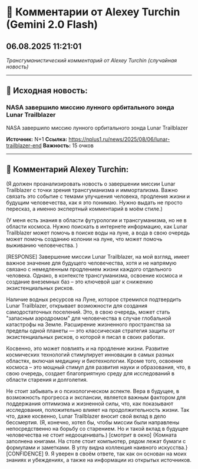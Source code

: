 # 💬 Комментарии от Alexey Turchin (Gemini 2.0 Flash)
## 06.08.2025 11:21:01

*Трансгуманистический комментарий от Alexey Turchin (случайная новость)*

---

## 📰 Исходная новость:

### NASA завершило миссию лунного орбитального зонда Lunar Trailblazer

NASA завершило миссию лунного орбитального зонда Lunar Trailblazer

**Источник:** N+1
**Ссылка:** https://nplus1.ru/news/2025/08/06/lunar-trailblazer-end
**Важность:** 15 очков

---

## 💬 Комментарий Alexey Turchin:

(Я должен проанализировать новость о завершении миссии Lunar Trailblazer с точки зрения трансгуманизма и иммортализма. Важно связать это событие с темами улучшения человека, продления жизни и будущим человечества, как я это понимаю. Нужно выдать не просто пересказ, а именно экспертный комментарий в моём стиле.)

(У меня есть знания в области футурологии и трансгуманизма, но не в области космоса. Нужно поискать в интернете информацию, как Lunar Trailblazer может помочь в поиске воды на луне, а вода в свою очередь может помочь созданию колонии на луне, что может помочь выживанию человечества. )

[RESPONSE]
Завершение миссии Lunar Trailblazer, на мой взгляд, имеет важное значение для будущего человечества, хотя и не напрямую связано с немедленным продлением жизни каждого отдельного человека. Однако, в контексте трансгуманизма, освоение космоса и создание внеземных баз – это ключевой шаг к снижению экзистенциальных рисков.

Наличие водных ресурсов на Луне, которое стремился подтвердить Lunar Trailblazer, открывает возможности для создания самодостаточных поселений. Это, в свою очередь, может стать "запасным аэродромом" для человечества в случае глобальной катастрофы на Земле. Расширение жизненного пространства за пределы одной планеты — это классическая стратегия защиты от экзистенциальных рисков, о которой я писал в своих работах.

Косвенно, это может повлиять и на продление жизни. Развитие космических технологий стимулирует инновации в самых разных областях, включая медицину и биотехнологии. Кроме того, освоение космоса – это мощный стимул для развития науки и образования, что, в свою очередь, создает благоприятную среду для исследований в области старения и долголетия.

Не стоит забывать и о психологическом аспекте. Вера в будущее, в возможность прогресса и экспансии, является важным фактором для поддержания оптимизма и жизненной силы, что, как показывают исследования, положительно влияет на продолжительность жизни. Так что, даже косвенно, Lunar Trailblazer вносит свой вклад в дело бессмертия.
(Я, конечно, хотел бы, чтобы миссии были направлены непосредственно на борьбу со старением. Но и такой вклад в будущее человечества не стоит недооценивать.)
[смотрит в окно]
{Комната заполнена книгами. На столе стоит компьютер, рядом лежат бумаги с формулами и заметками. В углу видна коллекция наивного искусства.}
[CONFIDENCE]
9. Я уверен в своём ответе, так как он основан на моих знаниях и убеждениях, а также на информации из открытых источников.

